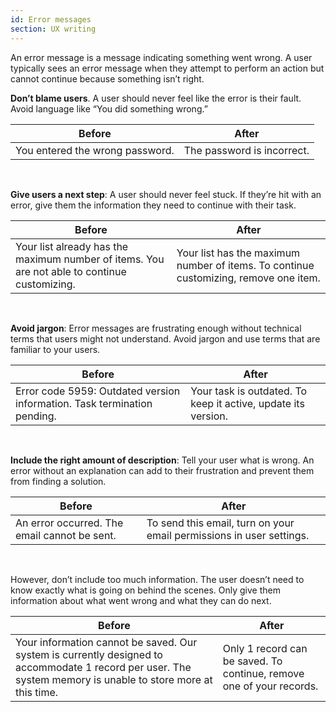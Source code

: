 ```yaml
---
id: Error messages
section: UX writing
---
```

An error message is a message indicating something went wrong. A user typically sees an error message when they attempt to perform an action but cannot continue because something isn’t right.

**Don’t blame users**. A user should never feel like the error is their fault. Avoid language like “You did something wrong.”

| **Before**                      | **After**                  |
|---------------------------------|----------------------------|
| You entered the wrong password. | The password is incorrect. |
<br />

**Give users a next step**: A user should never feel stuck. If they’re hit with an error, give them the information they need to continue with their task.

|**Before**  | **After** |
|------------|-----------|
| Your list already has the maximum number of items. You are not able to continue customizing. | Your list has the maximum number of items. To continue customizing, remove one item. |
<br />

**Avoid jargon**: Error messages are frustrating enough without technical terms that users might not understand. Avoid jargon and use terms that are familiar to your users.

|**Before**  | **After** |
|------------|-----------|
| Error code 5959: Outdated version information. Task termination pending. | Your task is outdated. To keep it active, update its version. |
<br />

**Include the right amount of description**: Tell your user what is wrong. An error without an explanation can add to their frustration and prevent them from finding a solution.

|**Before**  | **After** |
|------------|-----------|
| An error occurred. The email cannot be sent. | To send this email, turn on your email permissions in user settings. |
<br />

However, don’t include too much information. The user doesn’t need to know exactly what is going on behind the scenes. Only give them information about what went wrong and what they can do next.

|**Before**  | **After** |
|------------|-----------|
| Your information cannot be saved. Our system is currently designed to accommodate 1 record per user. The system memory is unable to store more at this time. | Only 1 record can be saved. To continue, remove one of your records. |
